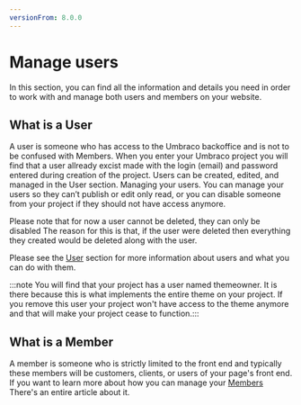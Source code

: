 ```yaml
---
versionFrom: 8.0.0
---
```


# Manage users

In this section, you can find all the information and details you need in order to work with and manage both users and members on your website.

## What is a User

A user is someone who has access to the Umbraco backoffice and is not to be confused with Members. When you enter your Umbraco project you will find that a user allready excist made with the login (email) and password entered during creation of the project. Users can be created, edited, and managed in the User section.
Managing your users.
You can manage your users so they can’t publish or edit only read, or you can disable someone from your project if they should not have access anymore.

Please note that for now a user cannot be deleted, they can only be disabled
The reason for this is that, if the user were deleted then everything they created would be deleted along with the user.

Please see the [User](../Manage-users/Users/index.md) section for more information about users and what you can do with them.

:::note You will find that your project has a user named themeowner. It is there because this is what implements the entire theme on your project. If you remove this user your project won't have access to the theme anymore and that will make your project cease to function.:::


## What is a Member

A member is someone who is strictly limited to the front end and typically these members will be customers, clients, or users of your page's front end.
If you want to learn more about how you can manage your [Members](../Manage-users/Members/index.md) There's an entire article about it.

 
